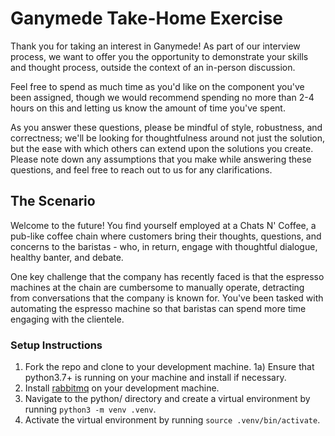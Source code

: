 # Ganymede Take-Home Exercise

Thank you for taking an interest in Ganymede! As part of our interview process, we want to offer you the opportunity to demonstrate your skills and thought process, outside the context of an in-person discussion.

Feel free to spend as much time as you'd like on the component you've been assigned, though we would recommend spending no more than 2-4 hours on this and letting us know the amount of time you've spent.

As you answer these questions, please be mindful of style, robustness, and correctness; we'll be looking for thoughtfulness around not just the solution, but the ease with which others can extend upon the solutions you create. Please note down any assumptions that you make while answering these questions, and feel free to reach out to us for any clarifications.

## The Scenario

Welcome to the future! You find yourself employed at a Chats N' Coffee, a pub-like coffee chain where customers bring their thoughts, questions, and concerns to the baristas - who, in return, engage with thoughtful dialogue, healthy banter, and debate.

One key challenge that the company has recently faced is that the espresso machines at the chain are cumbersome to manually operate, detracting from conversations that the company is known for. You've been tasked with automating the espresso machine so that baristas can spend more time engaging with the clientele.

### Setup Instructions

1. Fork the repo and clone to your development machine.
   1a) Ensure that python3.7+ is running on your machine and install if necessary.
2. Install [rabbitmq](https://www.rabbitmq.com/download.html) on your development machine.
3. Navigate to the python/ directory and create a virtual environment by running `python3 -m venv .venv`.
4. Activate the virtual environment by running `source .venv/bin/activate`.
